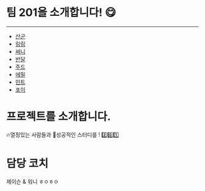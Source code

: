 # 팀 201을 소개합니다! :yum:
---
- [산군](https://github.com/CFalws/git-flow-strategy/blob/develop/sangun/sangun.md)
- [링링](https://github.com/CFalws/git-flow-strategy/blob/develop/ringring/ringring.md)
- [써니](https://github.com/CFalws/git-flow-strategy/blob/develop/sunny/sunny.md)
- [반달](https://github.com/CFalws/git-flow-strategy/blob/develop/bandal/bandal.md)
- [주드](https://github.com/CFalws/git-flow-strategy/blob/develop/jude/jude.md)
- [에밀](https://github.com/CFalws/git-flow-strategy/blob/develop/emil/emil.md)
- [민트](https://github.com/CFalws/git-flow-strategy/blob/develop/mint/mint.md)
- [포이](https://github.com/CFalws/git-flow-strategy/blob/develop/poi/poi.md)

# 프로젝트를 소개합니다.
🔥열정있는 사람들과 💪성공적인 스터디를 ! 2️⃣0️⃣1️⃣

# 담당 코치
제이슨 & 워니
ㅎㅇㅎㅇ
